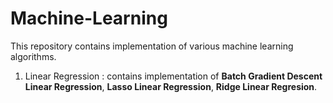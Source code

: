 # Machine-Learning
This repository contains implementation of various machine learning algorithms.

1. Linear Regression : contains implementation of **Batch Gradient Descent Linear Regression**, **Lasso Linear Regression**, **Ridge Linear Regresion**.
